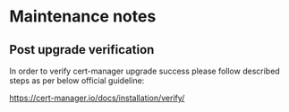 # Maintenance notes

## Post upgrade verification

In order to verify cert-manager upgrade success please follow described steps as per below official guideline:

https://cert-manager.io/docs/installation/verify/
